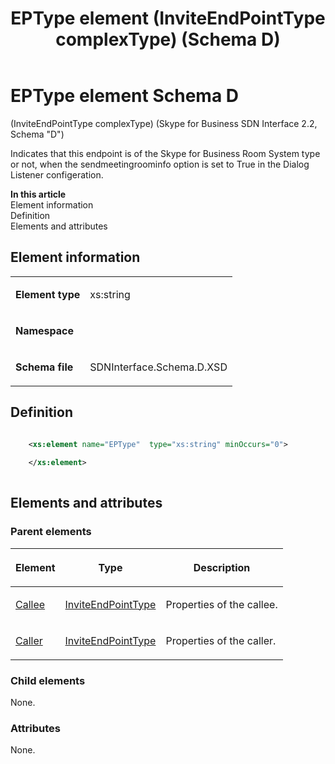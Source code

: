 ﻿---
title: EPType element (InviteEndPointType complexType) (Schema D)
TOCTitle: EPType element (InviteEndPointType complexType)
ms:assetid: ae7b00f8-f3b7-d81b-9260-dffcfc9552ff
ms:mtpsurl: https://msdn.microsoft.com/library/Mt170867(v=office.16)
ms:contentKeyID: 65855443
description: Indicates that this endpoint is of the Skype for Business Room System type or not, when the sendmeetingroominfo option is set to True in the Dialog Listener configeration.
ms.date: 08/24/2015
mtps_version: v=office.16
dev_langs:
- xml
---

# EPType element Schema D

(InviteEndPointType complexType) (Skype for Business SDN Interface 2.2, Schema "D")

Indicates that this endpoint is of the Skype for Business Room System type or not, when the sendmeetingroominfo option is set to True in the Dialog Listener configeration.


**In this article**  
Element information  
Definition  
Elements and attributes  

## Element information

<table>
<colgroup>
<col />
<col />
</colgroup>
<tbody>
<tr class="odd">
<td><p><strong>Element type</strong></p></td>
<td><p>xs:string</p></td>
</tr>
<tr class="even">
<td><p><strong>Namespace</strong></p></td>
<td><p></p></td>
</tr>
<tr class="odd">
<td><p><strong>Schema file</strong></p></td>
<td><p>SDNInterface.Schema.D.XSD</p></td>
</tr>
</tbody>
</table>


## Definition

```xml

    <xs:element name="EPType"  type="xs:string" minOccurs="0">
    
    </xs:element>
  
```

## Elements and attributes

### Parent elements

<table>
<colgroup>
<col />
<col />
<col />
</colgroup>
<thead>
<tr class="header">
<th><p>Element</p></th>
<th><p>Type</p></th>
<th><p>Description</p></th>
</tr>
</thead>
<tbody>
<tr class="odd">
<td><p><a href="callee-element-invitetype-complextype-skype-for-business-sdn-interface-2-2-schema-d.md">Callee</a></p></td>
<td><p><a href="inviteendpointtype-complextype-skype-for-business-sdn-interface-2-2-schema-d.md">InviteEndPointType</a></p></td>
<td><p>Properties of the callee.</p></td>
</tr>
<tr class="even">
<td><p><a href="caller-element-invitetype-complextype-skype-for-business-sdn-interface-2-2-schema-d.md">Caller</a></p></td>
<td><p><a href="inviteendpointtype-complextype-skype-for-business-sdn-interface-2-2-schema-d.md">InviteEndPointType</a></p></td>
<td><p>Properties of the caller.</p></td>
</tr>
</tbody>
</table>


### Child elements

None.

### Attributes

None.

